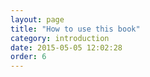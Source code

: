 ```yaml
---
layout: page
title: "How to use this book"
category: introduction
date: 2015-05-05 12:02:28
order: 6
---
```

